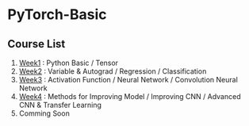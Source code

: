 # PyTorch-Basic

## Course List  
1. [Week1](week1) : Python Basic / Tensor
2. [Week2](week2) : Variable & Autograd / Regression / Classification
3. [Week3](week3) : Activation Function / Neural Network / Convolution Neural Network
4. [Week4](week4) : Methods for Improving Model / Improving CNN / Advanced CNN & Transfer Learning
5. Comming Soon
